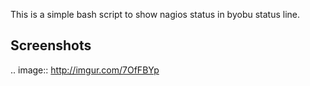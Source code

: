 This is a simple bash script to show nagios status 
in byobu status line.

Screenshots
-----------
.. image:: http://imgur.com/7OfFBYp

